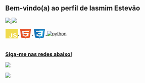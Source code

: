 ## Bem-vindo(a) ao perfil de Iasmim Estevão

 <div>
  <a href="https://github.com/ias-min">
  <img height="180em" src="https://github-readme-stats.vercel.app/api?username=ias-min&show_icons=true&theme=tokyonight&include_all_commits=true&count_private=true"/>
  <img height="180em" src="https://github-readme-stats.vercel.app/api/top-langs/?username=ias-min&layout=compact&langs_count=6&theme=tokyonight"/>
</div>
<div style="display: inline_block"><br>
  <img align="center" alt="Js" height="30" width="40" src="https://raw.githubusercontent.com/devicons/devicon/master/icons/javascript/javascript-plain.svg ">
  
  <img align="center" alt="HTML" height="30" width="40" src="https://raw.githubusercontent.com/devicons/devicon/master/icons/html5/html5-original.svg ">
  
  <img align="center" alt="CSS" height="30" width="40" src="https://raw.githubusercontent.com/devicons/devicon/master/icons/css3/css3-original.svg ">

<img align="center" alt="python" height="30" width="30" src="https://i.postimg.cc/wjwTcGp5/Python-logo-notext-svg.png">


</div>
 
 <br>
 
  ### Siga-me nas redes abaixo!
 
<div>
  
  <a href="" target="_blank"><img src="https://img.shields.io/badge/-Instagram-%23E4405F?style=for-the-badge&logo=instagram&logoColor=white" target=" _blank"></a>
  
  <img src="https://i.ibb.co/c3MsRbz/Screenshot-20230709-031414-Instagram-2.jpg">

</div>
